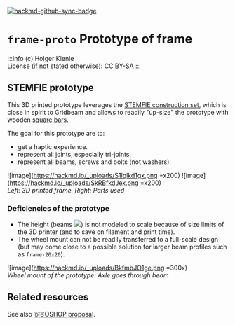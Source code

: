 [![hackmd-github-sync-badge](https://hackmd.io/rrkwL7BRTSuisbxxOud2xg/badge)](https://hackmd.io/rrkwL7BRTSuisbxxOud2xg)
# `frame-proto` Prototype of frame
:::info
(c) Holger Kienle  
License (if not stated otherwise): [CC BY-SA](https://creativecommons.org/licenses/by-sa/4.0/)
:::

## STEMFIE prototype

This 3D printed prototype leverages the [STEMFIE construction set](https://stemfie.org), which is close in spirit to Gridbeam and allows to readily "up-size" the prototype with wooden [square bars](/@hkienle/part-square_bar).

The goal for this prototype are to:
- get a haptic experience.
- represent all joints, especially tri-joints.
- represent all beams, screws and bolts (not washers).

![image](https://hackmd.io/_uploads/S1Iqlkd1gx.png =x200)
![image](https://hackmd.io/_uploads/SkRBfkdJex.png =x200)  
*Left: 3D printed frame.*
*Right: Parts used*

### Deficiencies of the prototype
- The height (beams ![](https://img.shields.io/badge/2x-leg--back-light.svg)) is not modeled to scale because of size limits of the 3D printer (and to save on filament and print time).
- The wheel mount can not be readily transferred to a full-scale design (but may come close to a possible solution for larger beam profiles such as `frame-20x20`).

![image](https://hackmd.io/_uploads/BkfmbJO1ge.png =300x)  
*Wheel mount of the prototype: Axle goes through beam*

## Related resources
See also [:de:OSHOP proposal](/@hkienle/einkaufstrolley-oshop#Grundgerüst).


